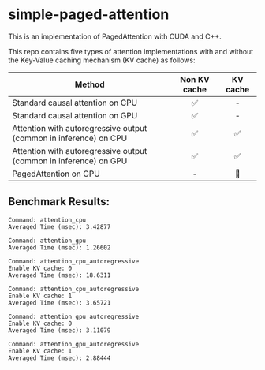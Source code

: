 # simple-paged-attention

This is an implementation of PagedAttention with CUDA and C++.

This repo contains five types of attention implementations with and without the Key-Value caching mechanism (KV cache) as follows:

| Method                      | Non KV cache | KV cache |
|----------------------------------|:----------:|:----------:|
| Standard causal attention on CPU | ✅        | -         |
| Standard causal attention on GPU | ✅        | -             |
| Attention with autoregressive output (common in inference) on CPU  | ✅        | ✅             |
| Attention with autoregressive output (common in inference) on GPU  | ✅        | ✅            |
| PagedAttention on GPU | - | 🚧 |

## Benchmark Results:

```
Command: attention_cpu
Averaged Time (msec): 3.42877

Command: attention_gpu
Averaged Time (msec): 1.26602

Command: attention_cpu_autoregressive
Enable KV cache: 0
Averaged Time (msec): 18.6311

Command: attention_cpu_autoregressive
Enable KV cache: 1
Averaged Time (msec): 3.65721

Command: attention_gpu_autoregressive
Enable KV cache: 0
Averaged Time (msec): 3.11079

Command: attention_gpu_autoregressive
Enable KV cache: 1
Averaged Time (msec): 2.88444
```

